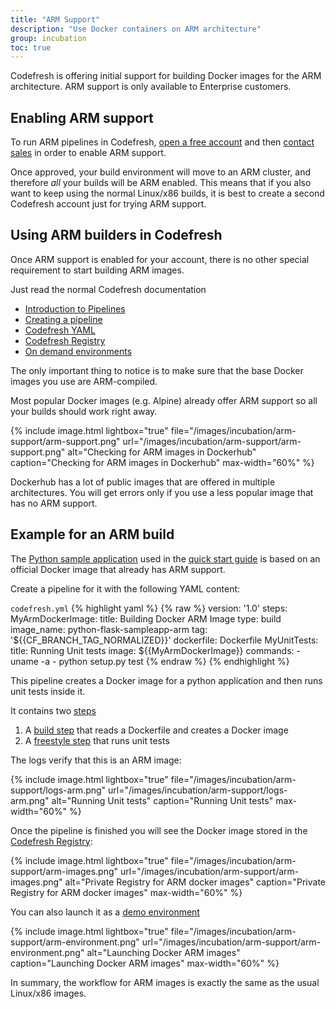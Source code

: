 ```yaml
---
title: "ARM Support"
description: "Use Docker containers on ARM architecture"
group: incubation
toc: true
---
```

  
Codefresh is offering initial support for building Docker images for the ARM architecture. ARM support
is only available to Enterprise customers.

## Enabling ARM support

To run ARM pipelines in Codefresh, [open a free account]({{site.baseurl}}/docs/getting-started/create-a-codefresh-account/) and then [contact sales](https://codefresh.io/contact-sales/) in order to enable ARM support.

Once approved, your build environment will move to an ARM cluster, and therefore *all* your builds will be ARM enabled. This means that if you also want to keep using the normal Linux/x86 builds, it is best to create a second Codefresh account just for trying ARM support.

## Using ARM builders in Codefresh

Once ARM support is enabled for your account, there is no other special requirement to start building ARM images.

Just read the normal Codefresh documentation

* [Introduction to Pipelines]({{site.baseurl}}/docs/configure-ci-cd-pipeline/introduction-to-codefresh-pipelines/)
* [Creating a pipeline]({{site.baseurl}}/docs/configure-ci-cd-pipeline/pipelines/)
* [Codefresh YAML]({{site.baseurl}}/docs/codefresh-yaml/what-is-the-codefresh-yaml/)
* [Codefresh Registry]({{site.baseurl}}/docs/docker-registries/codefresh-registry/)
* [On demand environments]({{site.baseurl}}/docs/getting-started/on-demand-environments/)


The only important thing to notice is to make sure that the base Docker images you use are ARM-compiled.

Most popular Docker images (e.g. Alpine) already offer ARM support so all your builds should work right away.

{% include 
image.html 
lightbox="true" 
file="/images/incubation/arm-support/arm-support.png" 
url="/images/incubation/arm-support/arm-support.png"
alt="Checking for ARM images in Dockerhub" 
caption="Checking for ARM images in Dockerhub"
max-width="60%"
%}

Dockerhub has a lot of public images that are offered in multiple architectures.
You will get errors only if you use a less popular image that has no ARM support.



## Example for an ARM build

The [Python sample application](https://github.com/codefresh-contrib/python-flask-sample-app) used in the [quick start guide]({{site.baseurl}}/docs/getting-started/create-a-basic-pipeline/) is based on an official Docker image that already has ARM support.

Create a pipeline for it with the following YAML content:

`codefresh.yml`
{% highlight yaml %}
{% raw %}
version: '1.0'
steps:
  MyArmDockerImage:
    title: Building Docker ARM Image
    type: build
    image_name: python-flask-sampleapp-arm
    tag: '${{CF_BRANCH_TAG_NORMALIZED}}'
    dockerfile: Dockerfile
  MyUnitTests:
    title: Running Unit tests
    image: ${{MyArmDockerImage}}
    commands: 
      - uname -a
      - python setup.py test
{% endraw %}
{% endhighlight %}

This pipeline creates a Docker image for a python application and then runs unit tests inside it.

It contains two [steps]({{site.baseurl}}/docs/codefresh-yaml/steps/)

1. A [build step]({{site.baseurl}}/docs/codefresh-yaml/steps/build-1/) that reads a Dockerfile and creates a Docker image
1. A [freestyle step]({{site.baseurl}}/docs/codefresh-yaml/steps/freestyle/) that runs unit tests

The logs verify that this is an ARM image:

{% include 
image.html 
lightbox="true" 
file="/images/incubation/arm-support/logs-arm.png" 
url="/images/incubation/arm-support/logs-arm.png"
alt="Running Unit tests" 
caption="Running Unit tests"
max-width="60%"
%}

Once the pipeline is finished you will see the Docker image stored in the [Codefresh Registry]({{site.baseurl}}/docs/docker-registries/codefresh-registry/):

{% include 
image.html 
lightbox="true" 
file="/images/incubation/arm-support/arm-images.png" 
url="/images/incubation/arm-support/arm-images.png"
alt="Private Registry for ARM docker images" 
caption="Private Registry for ARM docker images"
max-width="60%"
%}

You can also launch it as a [demo environment]({{site.baseurl}}/docs/getting-started/on-demand-environments/)

{% include 
image.html 
lightbox="true" 
file="/images/incubation/arm-support/arm-environment.png" 
url="/images/incubation/arm-support/arm-environment.png"
alt="Launching Docker ARM images" 
caption="Launching Docker ARM images"
max-width="60%"
%}

In summary, the workflow for ARM images is exactly the same as the usual Linux/x86 images.
